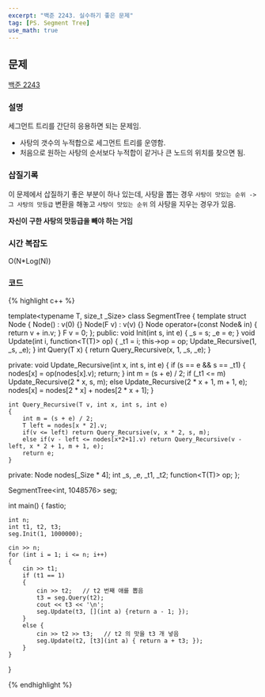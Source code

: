 ```yaml
---
excerpt: "백준 2243. 실수하기 좋은 문제"
tag: [PS. Segment Tree]
use_math: true
---
```

## 문제

[백준 2243](https://www.acmicpc.net/problem/2243)


### 설명 <br/>

세그먼트 트리를 간단히 응용하면 되는 문제임.
+ 사탕의 갯수의 누적합으로 세그먼트 트리를 운영함.
+ 처음으로 원하는 사탕의 순서보다 누적합이 같거나 큰 노드의 위치를 찾으면 됨.


### 삽질기록 <br/>

이 문제에서 삽질하기 좋은 부분이 하나 있는데, 사탕을 뽑는 경우 ```사탕이 맛있는 순위 -> 그 사탕의 맛등급``` 변환을 해놓고 ```사탕이 맛있는 순위``` 의 사탕을 지우는 경우가 있음.

__자신이 구한 사탕의 맛등급을 빼야 하는 거임__



### 시간 복잡도

O(N*Log(N))

### 코드

{% highlight c++ %}

template<typename T, size_t _Size>
class SegmentTree
{
	template<typename F>
	struct Node {
		Node() : v(0) {}
		Node(F v) : v(v) {}
		Node operator+(const Node& in) { return v + in.v; }
		F v = 0;
	};
public:
	void Init(int s, int e) { _s = s; _e = e; }
	void Update(int i, function<T(T)> op) { _t1 = i; this->op = op; Update_Recursive(1, _s, _e); }
	int Query(T x) { return Query_Recursive(x, 1, _s, _e); }

private:
	void Update_Recursive(int x, int s, int e)
	{
		if (s == e && s == _t1) { nodes[x] = op(nodes[x].v); return; }
		int m = (s + e) / 2;
		if (_t1 <= m) Update_Recursive(2 * x, s, m);
		else Update_Recursive(2 * x + 1, m + 1, e);
		nodes[x] = nodes[2 * x] + nodes[2 * x + 1];
	}

	int Query_Recursive(T v, int x, int s, int e)
	{
		int m = (s + e) / 2;
		T left = nodes[x * 2].v;
		if(v <= left) return Query_Recursive(v, x * 2, s, m);
		else if(v - left <= nodes[x*2+1].v) return Query_Recursive(v - left, x * 2 + 1, m + 1, e);
		return e;
	}

private:
	Node<T> nodes[_Size * 4];
	int _s, _e, _t1, _t2;
	function<T(T)> op;
};

SegmentTree<int, 1048576> seg;

int main()
{
	fastio;

	int n;
	int t1, t2, t3;
	seg.Init(1, 1000000);
	
	cin >> n;
	for (int i = 1; i <= n; i++)
	{
		cin >> t1;
		if (t1 == 1) 
		{
			cin >> t2;   // t2 번째 애를 뽑음
			t3 = seg.Query(t2);
			cout << t3 << '\n';
			seg.Update(t3, [](int a) {return a - 1; });
		}
		else {
			cin >> t2 >> t3;   // t2 의 맛을 t3 개 넣음
			seg.Update(t2, [t3](int a) { return a + t3; });
		}
	}
}

{% endhighlight %}



